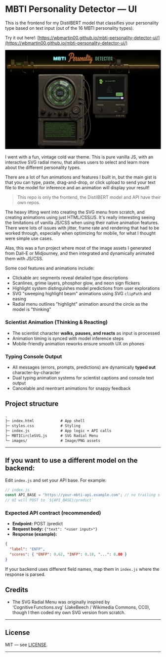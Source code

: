 # MBTI Personality Detector — UI

This is the frontend for my DistilBERT model that classifies your personality type based on text input (out of the 16 MBTI personality types). 

Try it out here!: [https://wbmartin00.github.io/mbti-personality-detector-ui/](https://wbmartin00.github.io/mbti-personality-detector-ui/)

![](/images/ss1.png)

I went with a fun, vintage cold war theme. This is pure vanilla JS, with an interactive SVG radial menu, that allows users to select and learn more about the different personality types. 

There are a lot of fun animations and features I built in, but the main gist is that you can type, paste, drag-and-drop, or click upload to send your text file to the model for inference and an animation will display your result!

>This repo is only the frontend, the DistilBERT model and API have their own repos. 

The heavy lifting went into creating the SVG menu from scratch, and creating animations using just HTML/CSS/JS. It's really interesting seeing the limitations of vanilla JS/CSS when using their native animation features. There were lots of issues with jitter, frame rate and rendering that had to be worked through, especially when optimizing for mobile, for what I thought were simple use cases. 

Alas, this was a fun project where most of the image assets I generated from Dall-E or Midjourney, and then integrated and dynamically animated them with JS/CSS. 

Some cool features and animations include:

- Clickable arc segments reveal detailed type descriptions
- Scanlines, grime layers, phosphor glow, and neon sign flickers
- Highlight system distinguishes model predictions from user explorations
- SVG "sweeping highlight beam" animations using SVG `clipPath` and easing
- Radial menu outlines "highlight" animation around the circle as the model is "thinking"

###  Scientist Animation (Thinking & Reacting)

- The scientist character **walks, pauses, and reacts** as input is processed
- Animation timing is synced with model inference steps
- Mobile-friendly animation reworks ensure smooth UX on phones

###  Typing Console Output

- All messages (errors, prompts, predictions) are dynamically **typed out** character-by-character
- Dual typing animation systems for scientist captions and console text output
- Cancelable and reentrant animations for snappy feedback


##  Project structure

```
.
├─ index.html            # App shell
├─ styles.css            # Styling
├─ index.js              # App logic + API calls
├─ MBTICircleSVG.js      # SVG Radial Menu
└─ images/               # Image/PNG assets
```

---


##  If you want to use a different model on the backend:

Edit `index.js` and set your API base. For example:

```js
// index.js
const API_BASE = "https://your-mbti-api.example.com"; // no trailing slash
// UI will POST to `${API_BASE}/predict`
```

### Expected API contract (recommended)
- **Endpoint:** POST /predict
- **Request body:** `{"text": "<user input>"}`
- **Response (example):**
```json
{
  "label": "ENFP",
  "scores": { "ENFP": 0.62, "INFP": 0.18, "...": 0.00 }
}
```

If your backend uses different field names, map them in `index.js` where the response is parsed.

## Credits 

- The SVG Radial Menu was originally inspired by ‘Cognitive Functions.svg’ (JakeBeech / Wikimedia Commons, CC0), though I then coded my own SVG version from scratch. 

---

##  License

MIT — see [LICENSE](./LICENSE).

---

